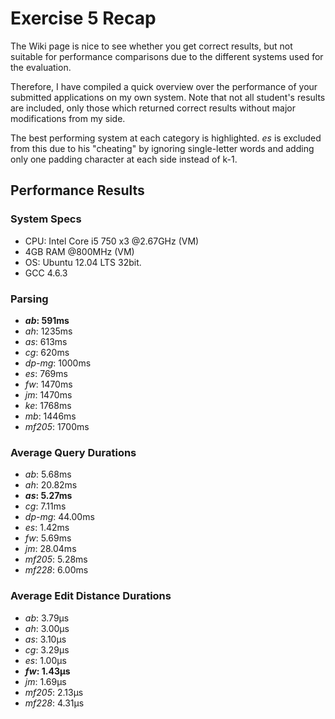 # Exercise 5 Recap
The Wiki page is nice to see whether you get correct results, but not suitable
for performance comparisons due to the different systems used for the evaluation.

Therefore, I have compiled a quick overview over the performance of your submitted
applications on my own system. Note that not all student's results are included,
only those which returned correct results without major modifications from my
side.

The best performing system at each category is highlighted. *es* is excluded from
this due to his "cheating" by ignoring single-letter words and adding only one
padding character at each side instead of k-1.

## Performance Results

### System Specs
* CPU: Intel Core i5 750 x3  @2.67GHz (VM)
* 4GB RAM @800MHz (VM)
* OS: Ubuntu 12.04 LTS 32bit. 
* GCC 4.6.3

### Parsing
* ***ab*: 591ms**
* *ah*: 1235ms
* *as*: 613ms
* *cg*: 620ms
* *dp-mg*: 1000ms
* *es*: 769ms
* *fw*: 1470ms
* *jm*: 1470ms
* *ke*: 1768ms
* *mb*: 1446ms
* *mf205*: 1700ms

### Average Query Durations
* *ab*: 5.68ms
* *ah*: 20.82ms
* ***as*: 5.27ms**
* *cg*: 7.11ms
* *dp-mg*: 44.00ms
* *es*: 1.42ms
* *fw*: 5.69ms
* *jm*: 28.04ms
* *mf205*: 5.28ms
* *mf228*: 6.00ms 

### Average Edit Distance Durations
* *ab*: 3.79µs 
* *ah*: 3.00µs
* *as*: 3.10µs
* *cg*: 3.29µs
* *es*: 1.00µs
* ***fw*: 1.43µs**
* *jm*: 1.69µs
* *mf205*: 2.13µs
* *mf228*: 4.31µs
